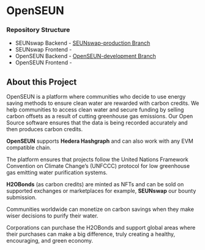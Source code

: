 # OpenSEUN

### Repository Structure
* SEUNswap Backend - [SEUNswap-production Branch](https://github.com/blockheads-dev/openseun/tree/SEUNswap-production)
* SEUNswap Frontend - []()
* OpenSEUN Backend - [OpenSEUN-development Branch](https://github.com/blockheads-dev/openseun/tree/OpenSEUN-development)
* OpenSEUN Frontend - []()

## About this Project
OpenSEUN is a platform where communities who decide to use energy saving methods to ensure clean water are rewarded with carbon credits. We help communities to access clean water and secure funding by selling carbon offsets as a result of cutting greenhouse gas emissions. Our Open Source software ensures that the data is being recorded accurately and then produces carbon credits.

**OpenSEUN** supports **Hedera Hashgraph** and can also work with any EVM compatible chain.

The platform ensures that projects follow the United Nations Framework Convention on Climate Change’s (UNFCCC) protocol for low greenhouse gas emitting water purification systems.

**H2OBonds** (as carbon credits) are minted as NFTs and can be sold on supported exchanges or marketplaces for example, **SEUNswap** our bounty submission.

Communities worldwide can monetize on carbon savings when they make wiser decisions to purify their water.

Corporations can purchase the H2OBonds and support global areas where their purchases can make a big difference, truly creating a healthy, encouraging, and green economy.
